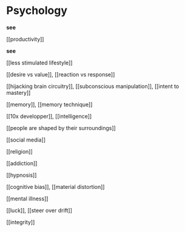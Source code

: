 # Psychology

**see**

[[productivity]]

**see**

[[less stimulated lifestyle]]

[[desire vs value]], [[reaction vs response]]

[[hijacking brain circuitry]], [[subconscious manipulation]], [[intent to mastery]]

[[memory]], [[memory technique]]

[[10x developper]], [[intelligence]]

[[people are shaped by their surroundings]]

[[social media]]

[[religion]]

[[addiction]]

[[hypnosis]]

[[cognitive bias]], [[material distortion]]

[[mental illness]]

[[luck]], [[steer over drift]]

[[integrity]]
